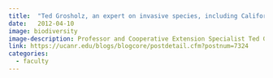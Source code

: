 ```yaml
---
title:  "Ted Grosholz, an expert on invasive species, including California green crab and Spartina cordgrass, works on conserving biodiversity in California estuaries"
date:   2012-04-10
image: biodiversity
image-description: Professor and Cooperative Extension Specialist Ted Grosholz (center) has a research site on San Francisco Bay to study the effects of an invasive Spartina cordgrass on native Spartina(pictured) and other organisms. With him in this photo are junior specialist Jessica Couture (left) and post-doctoral researcher Sylvia Yang (right), both members of the Grosholz lab in the Department of Environmental Science and Policy at UC Davis. (Photo by John Stumbos/UC Davis)
link: https://ucanr.edu/blogs/blogcore/postdetail.cfm?postnum=7324
categories:
  - faculty
---
```


